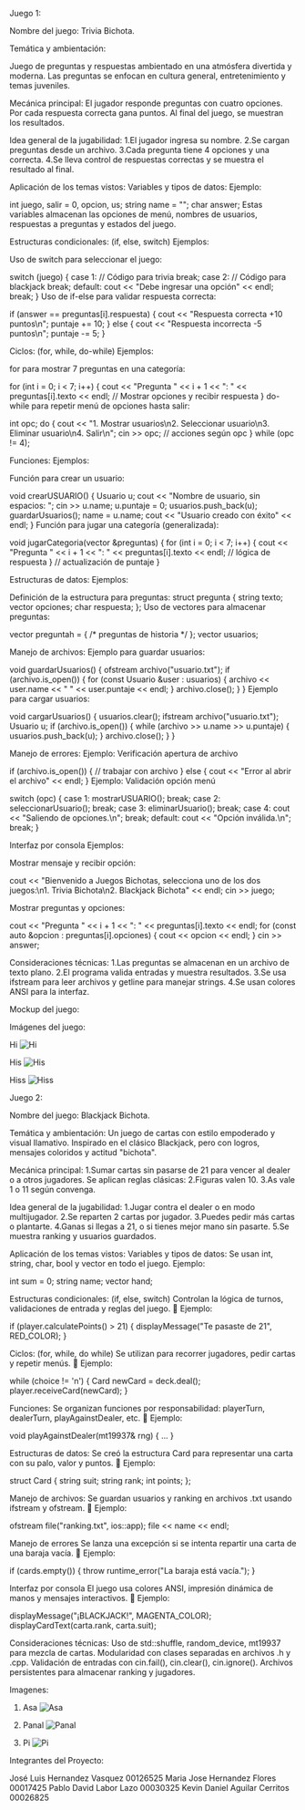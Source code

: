Juego 1:

Nombre del juego:
Trivia Bichota.

Temática y ambientación:

Juego de preguntas y respuestas ambientado en una atmósfera divertida y moderna. Las preguntas se enfocan en cultura general, entretenimiento y temas juveniles.

Mecánica principal:
El jugador responde preguntas con cuatro opciones. Por cada respuesta correcta gana puntos. Al final del juego, se muestran los resultados.

Idea general de la jugabilidad:
1.El jugador ingresa su nombre.
2.Se cargan preguntas desde un archivo.
3.Cada pregunta tiene 4 opciones y una correcta.
4.Se lleva control de respuestas correctas y se muestra el resultado al final.

Aplicación de los temas vistos:
Variables y tipos de datos:
Ejemplo:

int juego, salir = 0, opcion, us;
string name = "";
char answer;
Estas variables almacenan las opciones de menú, nombres de usuarios, respuestas a preguntas y estados del juego.

Estructuras condicionales: (if, else, switch)
Ejemplos:

Uso de switch para seleccionar el juego:

switch (juego) {
    case 1:
        // Código para trivia
        break;
    case 2:
        // Código para blackjack
        break;
    default:
        cout << "Debe ingresar una opción" << endl;
        break;
}
Uso de if-else para validar respuesta correcta:


if (answer == preguntas[i].respuesta) {
    cout << "Respuesta correcta +10 puntos\n";
    puntaje += 10;
} else {
    cout << "Respuesta incorrecta -5 puntos\n";
    puntaje -= 5;
}

Ciclos: (for, while, do-while)
Ejemplos:

for para mostrar 7 preguntas en una categoría:


for (int i = 0; i < 7; i++) {
    cout << "Pregunta " << i + 1 << ": " << preguntas[i].texto << endl;
    // Mostrar opciones y recibir respuesta
}
do-while para repetir menú de opciones hasta salir:


int opc;
do {
    cout << "1. Mostrar usuarios\n2. Seleccionar usuario\n3. Eliminar usuario\n4. Salir\n";
    cin >> opc;
    // acciones según opc
} while (opc != 4);

Funciones:
Ejemplos:

Función para crear un usuario:

void crearUSUARIO() {
    Usuario u;
    cout << "Nombre de usuario, sin espacios: ";
    cin >> u.name;
    u.puntaje = 0;
    usuarios.push_back(u);
    guardarUsuarios();
    name = u.name;
    cout << "Usuario creado con éxito" << endl;
}
Función para jugar una categoría (generalizada):

void jugarCategoria(vector<pregunta> &preguntas) {
    for (int i = 0; i < 7; i++) {
        cout << "Pregunta " << i + 1 << ": " << preguntas[i].texto << endl;
        // lógica de respuesta
    }
    // actualización de puntaje
}

Estructuras de datos:
Ejemplos:

Definición de la estructura para preguntas:
struct pregunta {
    string texto;
    vector<string> opciones;
    char respuesta;
};
Uso de vectores para almacenar preguntas:

vector<pregunta> preguntah = { /* preguntas de historia */ };
vector<Usuario> usuarios;

Manejo de archivos:
Ejemplo para guardar usuarios:

void guardarUsuarios() {
    ofstream archivo("usuario.txt");
    if (archivo.is_open()) {
        for (const Usuario &user : usuarios) {
            archivo << user.name << " " << user.puntaje << endl;
        }
        archivo.close();
    }
}
Ejemplo para cargar usuarios:

void cargarUsuarios() {
    usuarios.clear();
    ifstream archivo("usuario.txt");
    Usuario u;
    if (archivo.is_open()) {
        while (archivo >> u.name >> u.puntaje) {
            usuarios.push_back(u);
        }
        archivo.close();
    }
}

Manejo de errores:
Ejemplo: Verificación apertura de archivo

if (archivo.is_open()) {
    // trabajar con archivo
} else {
    cout << "Error al abrir el archivo" << endl;
}
Ejemplo: Validación opción menú

switch (opc) {
    case 1: mostrarUSUARIO(); break;
    case 2: seleccionarUsuario(); break;
    case 3: eliminarUsuario(); break;
    case 4: cout << "Saliendo de opciones.\n"; break;
    default: cout << "Opción inválida.\n"; break;
}

Interfaz por consola
Ejemplos:

Mostrar mensaje y recibir opción:

cout << "Bienvenido a Juegos Bichotas, selecciona uno de los dos juegos:\n1. Trivia Bichota\n2. Blackjack Bichota" << endl;
cin >> juego;

Mostrar preguntas y opciones:

cout << "Pregunta " << i + 1 << ": " << preguntas[i].texto << endl;
for (const auto &opcion : preguntas[i].opciones) {
    cout << opcion << endl;
}
cin >> answer;

Consideraciones técnicas:
1.Las preguntas se almacenan en un archivo de texto plano.
2.El programa valida entradas y muestra resultados.
3.Se usa ifstream para leer archivos y getline para manejar strings.
4.Se usan colores ANSI para la interfaz.

Mockup del juego:

Imágenes del juego: 

Hi
![Hi](hi.jpg)

His
![His](his.jpg)

Hiss
![Hiss](hiss.jpg)

Juego 2:

Nombre del juego:
Blackjack Bichota.

Temática y ambientación:
Un juego de cartas con estilo empoderado y visual llamativo. Inspirado en el clásico Blackjack, pero con logros, mensajes coloridos y actitud "bichota".

Mecánica principal:
1.Sumar cartas sin pasarse de 21 para vencer al dealer o a otros jugadores. Se aplican reglas clásicas:
2.Figuras valen 10.
3.As vale 1 o 11 según convenga.

Idea general de la jugabilidad:
1.Jugar contra el dealer o en modo multijugador.
2.Se reparten 2 cartas por jugador.
3.Puedes pedir más cartas o plantarte.
4.Ganas si llegas a 21, o si tienes mejor mano sin pasarte.
5.Se muestra ranking y usuarios guardados.

Aplicación de los temas vistos:
Variables y tipos de datos:
Se usan int, string, char, bool y vector<Card> en todo el juego.
Ejemplo:

int sum = 0;
string name;
vector<Card> hand;

Estructuras condicionales: (if, else, switch)
Controlan la lógica de turnos, validaciones de entrada y reglas del juego.
📌 Ejemplo:

if (player.calculatePoints() > 21) {
    displayMessage("Te pasaste de 21", RED_COLOR);
}

Ciclos: (for, while, do while)
Se utilizan para recorrer jugadores, pedir cartas y repetir menús.
📌 Ejemplo:

while (choice != 'n') {
    Card newCard = deck.deal();
    player.receiveCard(newCard);
}

Funciones:
Se organizan funciones por responsabilidad: playerTurn, dealerTurn, playAgainstDealer, etc.
📌 Ejemplo:

void playAgainstDealer(mt19937& rng) { ... }

Estructuras de datos:
Se creó la estructura Card para representar una carta con su palo, valor y puntos.
📌 Ejemplo:

struct Card {
    string suit;
    string rank;
    int points;
};

Manejo de archivos:
Se guardan usuarios y ranking en archivos .txt usando ifstream y ofstream.
📌 Ejemplo:

ofstream file("ranking.txt", ios::app);
file << name << endl;

Manejo de errores
Se lanza una excepción si se intenta repartir una carta de una baraja vacía.
📌 Ejemplo:

if (cards.empty()) {
    throw runtime_error("La baraja está vacía.");
}

 Interfaz por consola
El juego usa colores ANSI, impresión dinámica de manos y mensajes interactivos.
📌 Ejemplo:

displayMessage("¡BLACKJACK!", MAGENTA_COLOR);
displayCardText(carta.rank, carta.suit);

Consideraciones técnicas:
Uso de std::shuffle, random_device, mt19937 para mezcla de cartas.
Modularidad con clases separadas en archivos .h y .cpp.
Validación de entradas con cin.fail(), cin.clear(), cin.ignore().
Archivos persistentes para almacenar ranking y jugadores.

Imagenes:
1. Asa
![Asa](asa.jpg)

2. Panal
![Panal](panal.jpg)

3. Pi
![Pi](pi.jpg)

Integrantes del Proyecto:

José Luis Hernandez Vasquez   00126525
Maria Jose Hernandez Flores   00017425
Pablo David Labor Lazo        00030325
Kevin Daniel Aguilar Cerritos 00026825

